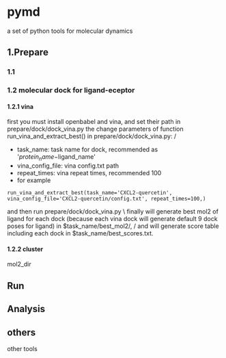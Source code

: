 
# pymd
a set of python tools for molecular dynamics
## 1.Prepare

### 1.1

### 1.2 molecular dock for ligand-eceptor
#### 1.2.1 vina 

first you must install openbabel and vina, and set their path in prepare/dock/dock_vina.py
the change parameters of function run_vina_and_extract_best() in prepare/dock/dock_vina.py: / 
* task_name: task name for dock, recommended as '$protein_name-$ligand_name'
* vina_config_file: vina config.txt path
* repeat_times: vina repeat times, recommended 100
* for example
```
run_vina_and_extract_best(task_name='CXCL2-quercetin', vina_config_file='CXCL2-quercetin/config.txt', repeat_times=100,)
```
and then run prepare/dock/dock_vina.py \ 
finally will generate best mol2 of ligand for each dock (because each vina dock will generate default 9 dock poses for ligand) in $task_name/best_mol2/, / 
and will generate score table including each dock in $task_name/best_scores.txt.


#### 1.2.2 cluster
mol2_dir

## Run

## Analysis

## others
other tools

